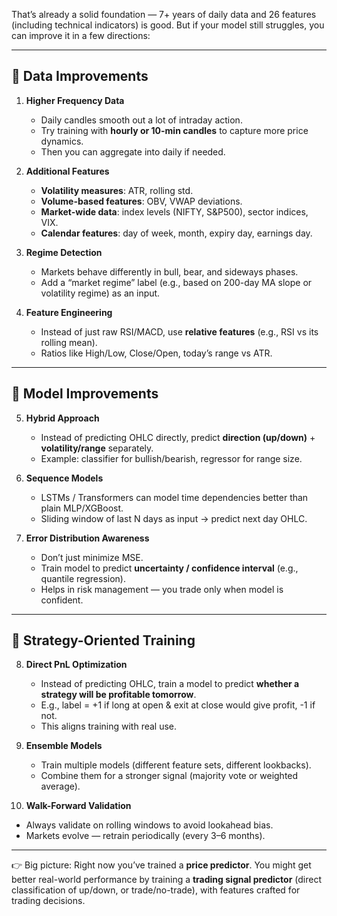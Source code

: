 That’s already a solid foundation — 7+ years of daily data and 26 features (including technical indicators) is good. But if your model still struggles, you can improve it in a few directions:

---

## 🔹 Data Improvements

1. **Higher Frequency Data**

   * Daily candles smooth out a lot of intraday action.
   * Try training with **hourly or 10-min candles** to capture more price dynamics.
   * Then you can aggregate into daily if needed.

2. **Additional Features**

   * **Volatility measures**: ATR, rolling std.
   * **Volume-based features**: OBV, VWAP deviations.
   * **Market-wide data**: index levels (NIFTY, S\&P500), sector indices, VIX.
   * **Calendar features**: day of week, month, expiry day, earnings day.

3. **Regime Detection**

   * Markets behave differently in bull, bear, and sideways phases.
   * Add a “market regime” label (e.g., based on 200-day MA slope or volatility regime) as an input.

4. **Feature Engineering**

   * Instead of just raw RSI/MACD, use **relative features** (e.g., RSI vs its rolling mean).
   * Ratios like High/Low, Close/Open, today’s range vs ATR.

---

## 🔹 Model Improvements

5. **Hybrid Approach**

   * Instead of predicting OHLC directly, predict **direction (up/down)** + **volatility/range** separately.
   * Example: classifier for bullish/bearish, regressor for range size.

6. **Sequence Models**

   * LSTMs / Transformers can model time dependencies better than plain MLP/XGBoost.
   * Sliding window of last N days as input → predict next day OHLC.

7. **Error Distribution Awareness**

   * Don’t just minimize MSE.
   * Train model to predict **uncertainty / confidence interval** (e.g., quantile regression).
   * Helps in risk management — you trade only when model is confident.

---

## 🔹 Strategy-Oriented Training

8. **Direct PnL Optimization**

   * Instead of predicting OHLC, train a model to predict **whether a strategy will be profitable tomorrow**.
   * E.g., label = +1 if long at open & exit at close would give profit, -1 if not.
   * This aligns training with real use.

9. **Ensemble Models**

   * Train multiple models (different feature sets, different lookbacks).
   * Combine them for a stronger signal (majority vote or weighted average).

10. **Walk-Forward Validation**

* Always validate on rolling windows to avoid lookahead bias.
* Markets evolve — retrain periodically (every 3–6 months).

---

👉 Big picture: Right now you’ve trained a **price predictor**. You might get better real-world performance by training a **trading signal predictor** (direct classification of up/down, or trade/no-trade), with features crafted for trading decisions.
